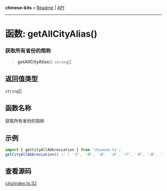 **chinese-kits** • [Readme](../README.md) \| [API](../globals.md)

***

# 函数: getAllCityAlias()

### 获取所有省份的简称

<a id="undefined" name="undefined"></a>

> **getAllCityAlias**(): `string`[]

## 返回值类型

`string`[]

## 函数名称

获取所有省份的简称

## 示例

```ts
import { getCityAllAbbreviation } from 'chinese-ts';
getCityAllAbbreviation() // [ '京', '粤', '闽', '浙', '沪', '鄂', '湘', '赣', '琼', '津', '渝', '冀', '豫', '皖', '桂', '川', '黔', '晋', '辽', '吉', '黑', '苏', '鲁', '云', '陕', '甘', '青', '蒙', '宁', '新', '藏', '港', '澳', '台' ]
```

## 查看源码

[city/index.ts:32](https://github.com/hacxy/chinese-kit/blob/49e6f8f01f8481c0a00e21902b1dd967b6160bdd/src/city/index.ts#L32)
